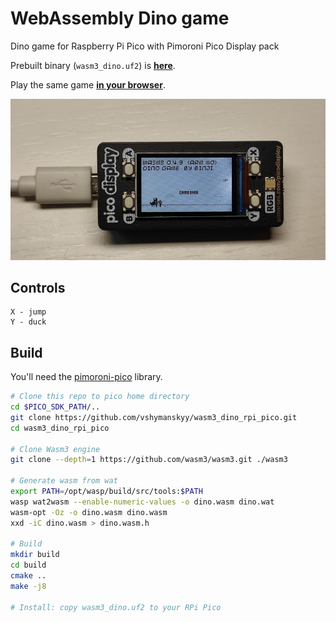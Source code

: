 
# WebAssembly Dino game

Dino game for Raspberry Pi Pico with Pimoroni Pico Display pack

Prebuilt binary (`wasm3_dino.uf2`) is [**here**](https://github.com/vshymanskyy/wasm3_dino_rpi_pico/releases).

Play the same game [**in your browser**](https://binji.github.io/raw-wasm/dino/).

![Photo](docs/photo.jpg)

## Controls

```log
X - jump
Y - duck
```

## Build

You'll need the [pimoroni-pico](https://github.com/pimoroni/pimoroni-pico) library.

```sh
# Clone this repo to pico home directory
cd $PICO_SDK_PATH/..
git clone https://github.com/vshymanskyy/wasm3_dino_rpi_pico.git
cd wasm3_dino_rpi_pico

# Clone Wasm3 engine
git clone --depth=1 https://github.com/wasm3/wasm3.git ./wasm3

# Generate wasm from wat
export PATH=/opt/wasp/build/src/tools:$PATH
wasp wat2wasm --enable-numeric-values -o dino.wasm dino.wat
wasm-opt -Oz -o dino.wasm dino.wasm
xxd -iC dino.wasm > dino.wasm.h

# Build 
mkdir build
cd build
cmake ..
make -j8

# Install: copy wasm3_dino.uf2 to your RPi Pico
```
